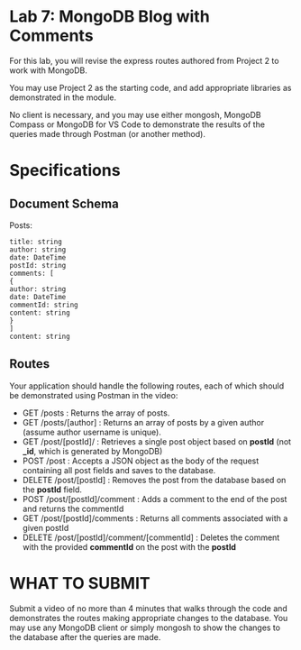 # Lab 7: MongoDB Blog with Comments

For this lab, you will revise the express routes authored from Project 2 to work with MongoDB. 

You may use Project 2 as the starting code, and add appropriate libraries as demonstrated in the module.

No client is necessary, and you may use either mongosh, MongoDB Compass or MongoDB for VS Code to demonstrate the results of the queries made through Postman (or another method).

# Specifications

## Document Schema

Posts:

```text
title: string
author: string
date: DateTime
postId: string
comments: [
{
author: string
date: DateTime 
commentId: string
content: string
}
]
content: string
```


## Routes

Your application should handle the following routes, each of which should be demonstrated using Postman in the video:


- GET /posts : Returns the array of posts.
- GET /posts/\[author\] : Returns an array of posts by a given author (assume author username is unique).
- GET /post/\[postId\]/ : Retrieves a single post object based on **postId** (not
  **_id**, which is generated by MongoDB)
- POST /post : Accepts a JSON object as the body of the request containing all post
  fields and saves to the database.
- DELETE /post/\[postId\] : Removes the post from the database based on the **postId** field.
- POST /post/\[postId\]/comment : Adds a comment to the end of the post and returns the commentId
- GET /post/\[postId\]/comments : Returns all comments associated with a given postId
- DELETE /post/\[postId\]/comment/\[commentId\] : Deletes the comment with the provided **commentId** on the post with the **postId**


# WHAT TO SUBMIT

Submit a video of no more than 4 minutes that walks through the code and demonstrates the routes making appropriate changes to the database. You may use any MongoDB client or simply mongosh to show the changes to the database after the queries are made.